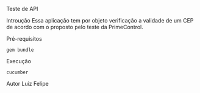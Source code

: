 Teste de API

Introução
Essa aplicação tem por objeto verificação a validade de um CEP de acordo com o proposto pelo teste da PrimeControl.

Pré-requisitos
```
gem bundle
```
Execução
```
cucumber
```
Autor
Luiz Felipe
